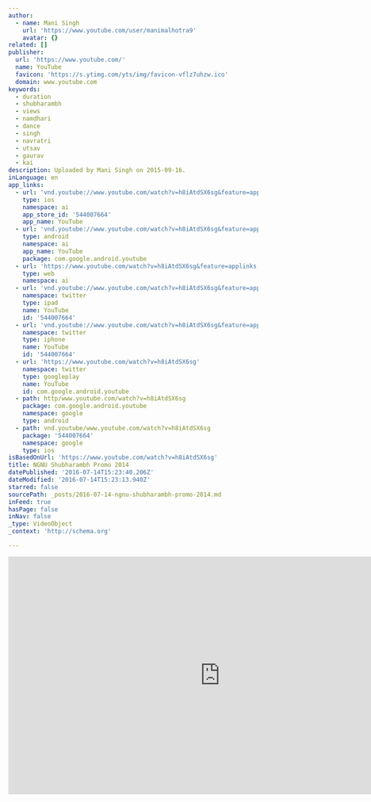 ```yaml
---
author:
  - name: Mani Singh
    url: 'https://www.youtube.com/user/manimalhotra9'
    avatar: {}
related: []
publisher:
  url: 'https://www.youtube.com/'
  name: YouTube
  favicon: 'https://s.ytimg.com/yts/img/favicon-vflz7uhzw.ico'
  domain: www.youtube.com
keywords:
  - duration
  - shubharambh
  - views
  - namdhari
  - dance
  - singh
  - navratri
  - utsav
  - gaurav
  - kai
description: Uploaded by Mani Singh on 2015-09-16.
inLanguage: en
app_links:
  - url: 'vnd.youtube://www.youtube.com/watch?v=h8iAtdSX6sg&feature=applinks'
    type: ios
    namespace: ai
    app_store_id: '544007664'
    app_name: YouTube
  - url: 'vnd.youtube://www.youtube.com/watch?v=h8iAtdSX6sg&feature=applinks'
    type: android
    namespace: ai
    app_name: YouTube
    package: com.google.android.youtube
  - url: 'https://www.youtube.com/watch?v=h8iAtdSX6sg&feature=applinks'
    type: web
    namespace: ai
  - url: 'vnd.youtube://www.youtube.com/watch?v=h8iAtdSX6sg&feature=applinks'
    namespace: twitter
    type: ipad
    name: YouTube
    id: '544007664'
  - url: 'vnd.youtube://www.youtube.com/watch?v=h8iAtdSX6sg&feature=applinks'
    namespace: twitter
    type: iphone
    name: YouTube
    id: '544007664'
  - url: 'https://www.youtube.com/watch?v=h8iAtdSX6sg'
    namespace: twitter
    type: googleplay
    name: YouTube
    id: com.google.android.youtube
  - path: http/www.youtube.com/watch?v=h8iAtdSX6sg
    package: com.google.android.youtube
    namespace: google
    type: android
  - path: vnd.youtube/www.youtube.com/watch?v=h8iAtdSX6sg
    package: '544007664'
    namespace: google
    type: ios
isBasedOnUrl: 'https://www.youtube.com/watch?v=h8iAtdSX6sg'
title: NGNU Shubharambh Promo 2014
datePublished: '2016-07-14T15:23:40.206Z'
dateModified: '2016-07-14T15:23:13.940Z'
starred: false
sourcePath: _posts/2016-07-14-ngnu-shubharambh-promo-2014.md
inFeed: true
hasPage: false
inNav: false
_type: VideoObject
_context: 'http://schema.org'

---
```

<iframe src="https://cdn.embedly.com/widgets/media.html?src=https%3A%2F%2Fwww.youtube.com%2Fembed%2Fh8iAtdSX6sg%3Ffeature%3Doembed&amp;url=http%3A%2F%2Fwww.youtube.com%2Fwatch%3Fv%3Dh8iAtdSX6sg&amp;image=https%3A%2F%2Fi.ytimg.com%2Fvi%2Fh8iAtdSX6sg%2Fhqdefault.jpg&amp;key=b7d04c9b404c499eba89ee7072e1c4f7&amp;type=text%2Fhtml&amp;schema=youtube" width="854" height="480" scrolling="no" frameborder="0" allowfullscreen="" style=""></iframe>
